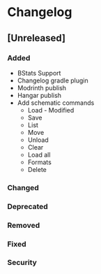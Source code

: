 # Changelog

## [Unreleased]

### Added
- BStats Support
- Changelog gradle plugin
- Modrinth publish
- Hangar publish
- Add schematic commands
  - Load - Modified
  - Save
  - List
  - Move
  - Unload
  - Clear
  - Load all
  - Formats
  - Delete

### Changed

### Deprecated

### Removed

### Fixed

### Security

